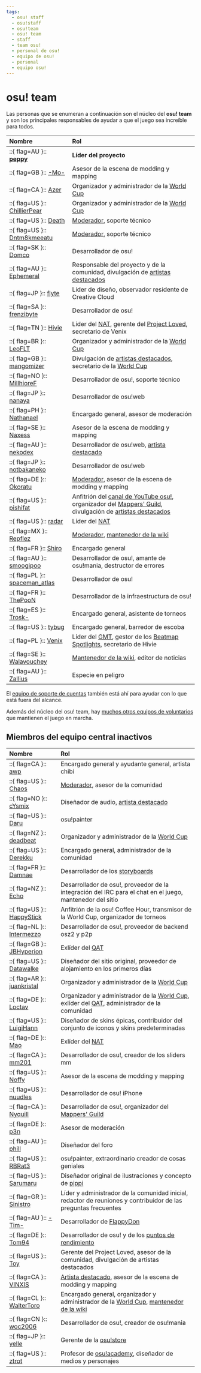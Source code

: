 ```yaml
---
tags:
  - osu! staff
  - osu!staff
  - osu!team
  - osu! team
  - staff
  - team osu!
  - personal de osu!
  - equipo de osu!
  - personal
  - equipo osu!
---
```


# osu! team

Las personas que se enumeran a continuación son el núcleo del **osu! team** y son los principales responsables de ayudar a que el juego sea increíble para todos.

| Nombre | Rol |
| :-- | :-- |
| ::{ flag=AU }:: **[peppy](https://osu.ppy.sh/users/2)** | **Líder del proyecto** |
| ::{ flag=GB }:: [-Mo-](https://osu.ppy.sh/users/2202163) | Asesor de la escena de modding y mapping |
| ::{ flag=CA }:: [Azer](https://osu.ppy.sh/users/2155578) | Organizador y administrador de la [World Cup](/wiki/Tournaments#world-cups-oficiales) |
| ::{ flag=US }:: [ChillierPear](https://osu.ppy.sh/users/9501251) | Organizador y administrador de la [World Cup](/wiki/Tournaments#world-cups-oficiales) |
| ::{ flag=US }:: [Death](https://osu.ppy.sh/users/3242450) | [Moderador](/wiki/People/Global_Moderation_Team), soporte técnico |
| ::{ flag=US }:: [Dntm8kmeeatu](https://osu.ppy.sh/users/5428812) | [Moderador](/wiki/People/Global_Moderation_Team), soporte técnico |
| ::{ flag=SK }:: [Domco](https://osu.ppy.sh/users/3562660) | Desarrollador de osu! |
| ::{ flag=AU }:: [Ephemeral](https://osu.ppy.sh/users/102335) | Responsable del proyecto y de la comunidad, divulgación de [artistas destacados](/wiki/People/Featured_Artists) |
| ::{ flag=JP }:: [flyte](https://osu.ppy.sh/users/3103765) | Líder de diseño, observador residente de Creative Cloud |
| ::{ flag=SA }:: [frenzibyte](https://osu.ppy.sh/users/14210502) | Desarrollador de osu! |
| ::{ flag=TN }:: [Hivie](https://osu.ppy.sh/users/14102976) | Líder del [NAT](/wiki/People/Nomination_Assessment_Team), gerente del [Project Loved](/wiki/Community/Project_Loved), secretario de Venix |
| ::{ flag=BR }:: [LeoFLT](https://osu.ppy.sh/users/3668779) | Organizador y administrador de la [World Cup](/wiki/Tournaments#world-cups-oficiales) |
| ::{ flag=GB }:: [mangomizer](https://osu.ppy.sh/users/1893718) | Divulgación de [artistas destacados](/wiki/People/Featured_Artists), secretario de la [World Cup](/wiki/Tournaments#world-cups-oficiales) |
| ::{ flag=NO }:: [MillhioreF](https://osu.ppy.sh/users/941094) | Desarrollador de osu!, soporte técnico |
| ::{ flag=JP }:: [nanaya](https://osu.ppy.sh/users/2387883) | Desarrollador de osu!web |
| ::{ flag=PH }:: [Nathanael](https://osu.ppy.sh/users/2295078) | Encargado general, asesor de moderación |
| ::{ flag=SE }:: [Naxess](https://osu.ppy.sh/users/8129817) | Asesor de la escena de modding y mapping |
| ::{ flag=AU }:: [nekodex](https://osu.ppy.sh/users/102) | Desarrollador de osu!web, [artista destacado](https://osu.ppy.sh/beatmaps/artists/1) |
| ::{ flag=JP }:: [notbakaneko](https://osu.ppy.sh/users/10751776) | Desarrollador de osu!web |
| ::{ flag=DE }:: [Okoratu](https://osu.ppy.sh/users/1623405) | [Moderador](/wiki/People/Global_Moderation_Team), asesor de la escena de modding y mapping |
| ::{ flag=US }:: [pishifat](https://osu.ppy.sh/users/3178418) | Anfitrión del [canal de YouTube osu!](https://www.youtube.com/@osugame), organizador del [Mappers' Guild](/wiki/Community/Mappers_Guild), divulgación de [artistas destacados](/wiki/People/Featured_Artists) |
| ::{ flag=US }:: [radar](https://osu.ppy.sh/users/7131099) | Líder del [NAT](/wiki/People/Nomination_Assessment_Team) |
| ::{ flag=MX }:: [Repflez](https://osu.ppy.sh/users/201392) | [Moderador](/wiki/People/Global_Moderation_Team), [mantenedor de la wiki](/wiki/People/osu!_wiki_maintainers) |
| ::{ flag=FR }:: [Shiro](https://osu.ppy.sh/users/113005) | Encargado general |
| ::{ flag=AU }:: [smoogipoo](https://osu.ppy.sh/users/1040328) | Desarrollador de osu!, amante de osu!mania, destructor de errores |
| ::{ flag=PL }:: [spaceman_atlas](https://osu.ppy.sh/users/3035836) | Desarrollador de osu! |
| ::{ flag=FR }:: [ThePooN](https://osu.ppy.sh/users/718454) | Desarrollador de la infraestructura de osu! |
| ::{ flag=ES }:: [Trosk-](https://osu.ppy.sh/users/3469385) | Encargado general, asistente de torneos |
| ::{ flag=US }:: [tybug](https://osu.ppy.sh/users/12092800) | Encargado general, barredor de escoba |
| ::{ flag=PL }:: [Venix](https://osu.ppy.sh/users/5999631) | Líder del [GMT](/wiki/People/Global_Moderation_Team), gestor de los [Beatmap Spotlights](/wiki/Beatmap_Spotlights), secretario de Hivie |
| ::{ flag=SE }:: [Walavouchey](https://osu.ppy.sh/users/5773079) | [Mantenedor de la wiki](/wiki/People/osu!_wiki_maintainers), editor de noticias |
| ::{ flag=AU }:: [Zallius](https://osu.ppy.sh/users/55) | Especie en peligro |

El [equipo de soporte de cuentas](/wiki/People/Account_support_team) también está ahí para ayudar con lo que está fuera del alcance.

Además del núcleo del osu! team, hay [muchos otros equipos de voluntarios](/wiki/People) que mantienen el juego en marcha.

## Miembros del equipo central inactivos

| Nombre | Rol |
| :-- | :-- |
| ::{ flag=CA }:: [awp](https://osu.ppy.sh/users/2650) | Encargado general y ayudante general, artista chibi |
| ::{ flag=US }:: [Chaos](https://osu.ppy.sh/users/2628870) | [Moderador](/wiki/People/Global_Moderation_Team), asesor de la comunidad |
| ::{ flag=NO }:: [cYsmix](https://osu.ppy.sh/users/272870) | Diseñador de audio, [artista destacado](https://osu.ppy.sh/beatmaps/artists/2) |
| ::{ flag=US }:: [Daru](https://osu.ppy.sh/users/32480) | osu!painter |
| ::{ flag=NZ }:: [deadbeat](https://osu.ppy.sh/users/128370) | Organizador y administrador de la [World Cup](/wiki/Tournaments#world-cups-oficiales) |
| ::{ flag=US }:: [Derekku](https://osu.ppy.sh/users/91341) | Encargado general, administrador de la comunidad |
| ::{ flag=FR }:: [Damnae](https://osu.ppy.sh/users/989377) | Desarrollador de los [storyboards](/wiki/Storyboard) |
| ::{ flag=NZ }:: [Echo](https://osu.ppy.sh/users/431) | Desarrollador de osu!, proveedor de la integración del IRC para el chat en el juego, mantenedor del sitio |
| ::{ flag=US }:: [HappyStick](https://osu.ppy.sh/users/256802) | Anfitrión de la osu! Coffee Hour, transmisor de la World Cup, organizador de torneos |
| ::{ flag=NL }:: [Intermezzo](https://osu.ppy.sh/users/136842) | Desarrollador de osu!, proveedor de backend osz2 y p2p |
| ::{ flag=GB }:: [JBHyperion](https://osu.ppy.sh/users/4879508) | Exlíder del [QAT](/wiki/People/Quality_Assurance_Team/QAT_Leaders) |
| ::{ flag=US }:: [Datawalke](https://osu.ppy.sh/users/142) | Diseñador del sitio original, proveedor de alojamiento en los primeros días |
| ::{ flag=AR }:: [juankristal](https://osu.ppy.sh/users/443656) | Organizador y administrador de la [World Cup](/wiki/Tournaments#world-cups-oficiales) |
| ::{ flag=DE }:: [Loctav](https://osu.ppy.sh/users/71366) | Organizador y administrador de la [World Cup](/wiki/Tournaments#world-cups-oficiales), exlíder del [QAT](/wiki/People/Quality_Assurance_Team/QAT_Leaders), administrador de la comunidad |
| ::{ flag=US }:: [LuigiHann](https://osu.ppy.sh/users/1079) | Diseñador de skins épicas, contribuidor del conjunto de iconos y skins predeterminadas |
| ::{ flag=DE }:: [Mao](https://osu.ppy.sh/users/2204515) | Exlíder del [NAT](/wiki/People/Nomination_Assessment_Team) |
| ::{ flag=CA }:: [mm201](https://osu.ppy.sh/users/30655) | Desarrollador de osu!, creador de los sliders mm |
| ::{ flag=US }:: [Noffy](https://osu.ppy.sh/users/1541323) | Asesor de la escena de modding y mapping |
| ::{ flag=US }:: [nuudles](https://osu.ppy.sh/users/21312) | Desarrollador de osu! iPhone |
| ::{ flag=CA }:: [Nyquill](https://osu.ppy.sh/users/682935) | Desarrollador de osu!, organizador del [Mappers' Guild](/wiki/Community/Mappers_Guild) |
| ::{ flag=DE }:: [p3n](https://osu.ppy.sh/users/123703) | Asesor de moderación |
| ::{ flag=AU }:: [phill](https://osu.ppy.sh/users/53) | Diseñador del foro |
| ::{ flag=US }:: [RBRat3](https://osu.ppy.sh/users/307202) | osu!painter, extraordinario creador de cosas geniales |
| ::{ flag=US }:: [Sarumaru](https://osu.ppy.sh/users/9427) | Diseñador original de ilustraciones y concepto de [pippi](/wiki/Mascots#pippi) |
| ::{ flag=GR }:: [Sinistro](https://osu.ppy.sh/users/5530) | Líder y administrador de la comunidad inicial, redactor de reuniones y contribuidor de las preguntas frecuentes |
| ::{ flag=AU }:: [-Tim-](https://osu.ppy.sh/users/836963) | Desarrollador de [FlappyDon](https://github.com/ppy/osu-framework/tree/master/osu.Framework.Templates/templates/template-flappy) |
| ::{ flag=DE }:: [Tom94](https://osu.ppy.sh/users/1857058) | Desarrollador de osu! y de los [puntos de rendimiento](/wiki/Performance_points) |
| ::{ flag=US }:: [Toy](https://osu.ppy.sh/users/2757689) | Gerente del Project Loved, asesor de la comunidad, divulgación de artistas destacados |
| ::{ flag=CA }:: [VINXIS](https://osu.ppy.sh/users/4323406) | [Artista destacado](https://osu.ppy.sh/beatmaps/artists/22), asesor de la escena de modding y mapping |
| ::{ flag=CL }:: [WalterToro](https://osu.ppy.sh/users/5281416) | Encargado general, organizador y administrador de la [World Cup](/wiki/Tournaments#world-cups-oficiales), [mantenedor de la wiki](/wiki/People/osu!_wiki_maintainers) |
| ::{ flag=CN }:: [woc2006](https://osu.ppy.sh/users/1105845) | Desarrollador de osu!, creador de osu!mania |
| ::{ flag=JP }:: [yelle](https://osu.ppy.sh/users/4916903) | Gerente de la [osu!store](https://osu.ppy.sh/store/listing) |
| ::{ flag=US }:: [ztrot](https://osu.ppy.sh/users/6347) | Profesor de [osu!academy](/wiki/Community/Video_series/osu!academy), diseñador de medios y personajes |
